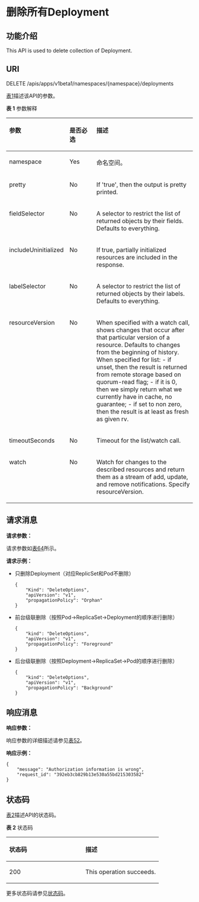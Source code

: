 # 删除所有Deployment<a name="cci_02_0028"></a>

## 功能介绍<a name="zh-cn_topic_0091433674_section58759520"></a>

This API is used to delete collection of Deployment.

## URI<a name="zh-cn_topic_0091433674_section59073635"></a>

DELETE /apis/apps/v1beta1/namespaces/\{namespace\}/deployments

[表1](#zh-cn_topic_0091433674_d0e35322)描述该API的参数。

**表 1**  参数解释

<a name="zh-cn_topic_0091433674_d0e35322"></a>
<table><thead align="left"><tr id="zh-cn_topic_0091433674_row32289194"><th class="cellrowborder" valign="top" width="22.45%" id="mcps1.2.4.1.1"><p id="zh-cn_topic_0091433674_p65652297517"><a name="zh-cn_topic_0091433674_p65652297517"></a><a name="zh-cn_topic_0091433674_p65652297517"></a>参数</p>
</th>
<th class="cellrowborder" valign="top" width="16.33%" id="mcps1.2.4.1.2"><p id="zh-cn_topic_0091433674_p165661629135114"><a name="zh-cn_topic_0091433674_p165661629135114"></a><a name="zh-cn_topic_0091433674_p165661629135114"></a>是否必选</p>
</th>
<th class="cellrowborder" valign="top" width="61.22%" id="mcps1.2.4.1.3"><p id="zh-cn_topic_0091433674_p14567629115114"><a name="zh-cn_topic_0091433674_p14567629115114"></a><a name="zh-cn_topic_0091433674_p14567629115114"></a>描述</p>
</th>
</tr>
</thead>
<tbody><tr id="zh-cn_topic_0091433674_row60766168"><td class="cellrowborder" valign="top" width="22.45%" headers="mcps1.2.4.1.1 "><p id="zh-cn_topic_0091433674_p23112558"><a name="zh-cn_topic_0091433674_p23112558"></a><a name="zh-cn_topic_0091433674_p23112558"></a>namespace</p>
</td>
<td class="cellrowborder" valign="top" width="16.33%" headers="mcps1.2.4.1.2 "><p id="zh-cn_topic_0091433674_p60177946"><a name="zh-cn_topic_0091433674_p60177946"></a><a name="zh-cn_topic_0091433674_p60177946"></a>Yes</p>
</td>
<td class="cellrowborder" valign="top" width="61.22%" headers="mcps1.2.4.1.3 "><p id="zh-cn_topic_0079615000_p8332925"><a name="zh-cn_topic_0079615000_p8332925"></a><a name="zh-cn_topic_0079615000_p8332925"></a>命名空间。</p>
</td>
</tr>
<tr id="zh-cn_topic_0091433674_row47634511"><td class="cellrowborder" valign="top" width="22.45%" headers="mcps1.2.4.1.1 "><p id="zh-cn_topic_0091433674_p33190205"><a name="zh-cn_topic_0091433674_p33190205"></a><a name="zh-cn_topic_0091433674_p33190205"></a>pretty</p>
</td>
<td class="cellrowborder" valign="top" width="16.33%" headers="mcps1.2.4.1.2 "><p id="zh-cn_topic_0091433674_p4052059"><a name="zh-cn_topic_0091433674_p4052059"></a><a name="zh-cn_topic_0091433674_p4052059"></a>No</p>
</td>
<td class="cellrowborder" valign="top" width="61.22%" headers="mcps1.2.4.1.3 "><p id="zh-cn_topic_0091433674_p59781329"><a name="zh-cn_topic_0091433674_p59781329"></a><a name="zh-cn_topic_0091433674_p59781329"></a>If 'true', then the output is pretty printed.</p>
</td>
</tr>
<tr id="zh-cn_topic_0091433674_row1161053"><td class="cellrowborder" valign="top" width="22.45%" headers="mcps1.2.4.1.1 "><p id="zh-cn_topic_0091433674_p26936459"><a name="zh-cn_topic_0091433674_p26936459"></a><a name="zh-cn_topic_0091433674_p26936459"></a>fieldSelector</p>
</td>
<td class="cellrowborder" valign="top" width="16.33%" headers="mcps1.2.4.1.2 "><p id="zh-cn_topic_0091433674_p34369574"><a name="zh-cn_topic_0091433674_p34369574"></a><a name="zh-cn_topic_0091433674_p34369574"></a>No</p>
</td>
<td class="cellrowborder" valign="top" width="61.22%" headers="mcps1.2.4.1.3 "><p id="zh-cn_topic_0091433674_p32472085"><a name="zh-cn_topic_0091433674_p32472085"></a><a name="zh-cn_topic_0091433674_p32472085"></a>A selector to restrict the list of returned objects by their fields. Defaults to everything.</p>
</td>
</tr>
<tr id="zh-cn_topic_0091433674_row23813312"><td class="cellrowborder" valign="top" width="22.45%" headers="mcps1.2.4.1.1 "><p id="zh-cn_topic_0091433674_p49830089"><a name="zh-cn_topic_0091433674_p49830089"></a><a name="zh-cn_topic_0091433674_p49830089"></a>includeUninitialized</p>
</td>
<td class="cellrowborder" valign="top" width="16.33%" headers="mcps1.2.4.1.2 "><p id="zh-cn_topic_0091433674_p9705370"><a name="zh-cn_topic_0091433674_p9705370"></a><a name="zh-cn_topic_0091433674_p9705370"></a>No</p>
</td>
<td class="cellrowborder" valign="top" width="61.22%" headers="mcps1.2.4.1.3 "><p id="zh-cn_topic_0091433674_p47937500"><a name="zh-cn_topic_0091433674_p47937500"></a><a name="zh-cn_topic_0091433674_p47937500"></a></p>
<p id="zh-cn_topic_0091433674_p28784318"><a name="zh-cn_topic_0091433674_p28784318"></a><a name="zh-cn_topic_0091433674_p28784318"></a>If true, partially initialized resources are included in the response.</p>
</td>
</tr>
<tr id="zh-cn_topic_0091433674_row57732278"><td class="cellrowborder" valign="top" width="22.45%" headers="mcps1.2.4.1.1 "><p id="zh-cn_topic_0091433674_p45802961"><a name="zh-cn_topic_0091433674_p45802961"></a><a name="zh-cn_topic_0091433674_p45802961"></a>labelSelector</p>
</td>
<td class="cellrowborder" valign="top" width="16.33%" headers="mcps1.2.4.1.2 "><p id="zh-cn_topic_0091433674_p19052373"><a name="zh-cn_topic_0091433674_p19052373"></a><a name="zh-cn_topic_0091433674_p19052373"></a>No</p>
</td>
<td class="cellrowborder" valign="top" width="61.22%" headers="mcps1.2.4.1.3 "><p id="zh-cn_topic_0091433674_p66847208"><a name="zh-cn_topic_0091433674_p66847208"></a><a name="zh-cn_topic_0091433674_p66847208"></a>A selector to restrict the list of returned objects by their labels. Defaults to everything.</p>
</td>
</tr>
<tr id="zh-cn_topic_0091433674_row64753968"><td class="cellrowborder" valign="top" width="22.45%" headers="mcps1.2.4.1.1 "><p id="zh-cn_topic_0091433674_p10580064"><a name="zh-cn_topic_0091433674_p10580064"></a><a name="zh-cn_topic_0091433674_p10580064"></a>resourceVersion</p>
</td>
<td class="cellrowborder" valign="top" width="16.33%" headers="mcps1.2.4.1.2 "><p id="zh-cn_topic_0091433674_p51678836"><a name="zh-cn_topic_0091433674_p51678836"></a><a name="zh-cn_topic_0091433674_p51678836"></a>No</p>
</td>
<td class="cellrowborder" valign="top" width="61.22%" headers="mcps1.2.4.1.3 "><p id="zh-cn_topic_0091433674_p25236181"><a name="zh-cn_topic_0091433674_p25236181"></a><a name="zh-cn_topic_0091433674_p25236181"></a>When specified with a watch call, shows changes that occur after that particular version of a resource. Defaults to changes from the beginning of history. When specified for list: - if unset, then the result is returned from remote storage based on quorum-read flag; - if it is 0, then we simply return what we currently have in cache, no guarantee; - if set to non zero, then the result is at least as fresh as given rv.</p>
</td>
</tr>
<tr id="zh-cn_topic_0091433674_row25799037"><td class="cellrowborder" valign="top" width="22.45%" headers="mcps1.2.4.1.1 "><p id="zh-cn_topic_0091433674_p9347259"><a name="zh-cn_topic_0091433674_p9347259"></a><a name="zh-cn_topic_0091433674_p9347259"></a>timeoutSeconds</p>
</td>
<td class="cellrowborder" valign="top" width="16.33%" headers="mcps1.2.4.1.2 "><p id="zh-cn_topic_0091433674_p18930554"><a name="zh-cn_topic_0091433674_p18930554"></a><a name="zh-cn_topic_0091433674_p18930554"></a>No</p>
</td>
<td class="cellrowborder" valign="top" width="61.22%" headers="mcps1.2.4.1.3 "><p id="zh-cn_topic_0091433674_p56979938"><a name="zh-cn_topic_0091433674_p56979938"></a><a name="zh-cn_topic_0091433674_p56979938"></a>Timeout for the list/watch call.</p>
</td>
</tr>
<tr id="zh-cn_topic_0091433674_row43057396"><td class="cellrowborder" valign="top" width="22.45%" headers="mcps1.2.4.1.1 "><p id="zh-cn_topic_0091433674_p65097067"><a name="zh-cn_topic_0091433674_p65097067"></a><a name="zh-cn_topic_0091433674_p65097067"></a>watch</p>
</td>
<td class="cellrowborder" valign="top" width="16.33%" headers="mcps1.2.4.1.2 "><p id="zh-cn_topic_0091433674_p38371103"><a name="zh-cn_topic_0091433674_p38371103"></a><a name="zh-cn_topic_0091433674_p38371103"></a>No</p>
</td>
<td class="cellrowborder" valign="top" width="61.22%" headers="mcps1.2.4.1.3 "><p id="zh-cn_topic_0091433674_p21051639"><a name="zh-cn_topic_0091433674_p21051639"></a><a name="zh-cn_topic_0091433674_p21051639"></a>Watch for changes to the described resources and return them as a stream of add, update, and remove notifications. Specify resourceVersion.</p>
</td>
</tr>
</tbody>
</table>

## 请求消息<a name="zh-cn_topic_0091433674_section61900675"></a>

**请求参数：**

请求参数如[表64](数据结构.md#zh-cn_topic_0091433700_d0e41006)所示。

**请求示例：**

-   只删除Deployment（对应ReplicSet和Pod不删除）

    ```
    {
        "Kind": "DeleteOptions",
        "apiVersion": "v1",
        "propagationPolicy": "Orphan"
    }
    ```

-   前台级联删除（按照Pod-\>ReplicaSet-\>Deployment的顺序进行删除）

    ```
    {
        "kind": "DeleteOptions",
        "apiVersion": "v1",
        "propagationPolicy": "Foreground"
    }
    ```

-   后台级联删除（按照Deployment-\>ReplicaSet-\>Pod的顺序进行删除）

    ```
    {
        "kind": "DeleteOptions",
        "apiVersion": "v1",
        "propagationPolicy": "Background"
    }
    ```


## 响应消息<a name="zh-cn_topic_0091433674_section20235168"></a>

**响应参数：**

响应参数的详细描述请参见[表52](响应数据结构（废弃）.md#table37251757105918)。

**响应示例：**

```
{
    "message": "Authorization information is wrong", 
    "request_id": "392eb3cb829b13e530a55bd215303582"
}
```

## 状态码<a name="zh-cn_topic_0091433674_section47898787"></a>

[表2](#zh-cn_topic_0091433674_d0e35450)描述API的状态码。

**表 2**  状态码

<a name="zh-cn_topic_0091433674_d0e35450"></a>
<table><thead align="left"><tr id="zh-cn_topic_0091433674_row7535426"><th class="cellrowborder" valign="top" width="50%" id="mcps1.2.3.1.1"><p id="zh-cn_topic_0091433674_p6389758"><a name="zh-cn_topic_0091433674_p6389758"></a><a name="zh-cn_topic_0091433674_p6389758"></a>状态码</p>
</th>
<th class="cellrowborder" valign="top" width="50%" id="mcps1.2.3.1.2"><p id="zh-cn_topic_0091433674_p47808350"><a name="zh-cn_topic_0091433674_p47808350"></a><a name="zh-cn_topic_0091433674_p47808350"></a>描述</p>
</th>
</tr>
</thead>
<tbody><tr id="zh-cn_topic_0091433674_row47271114"><td class="cellrowborder" valign="top" width="50%" headers="mcps1.2.3.1.1 "><p id="zh-cn_topic_0091433674_p3755051"><a name="zh-cn_topic_0091433674_p3755051"></a><a name="zh-cn_topic_0091433674_p3755051"></a>200</p>
</td>
<td class="cellrowborder" valign="top" width="50%" headers="mcps1.2.3.1.2 "><p id="zh-cn_topic_0091433681_p21206673"><a name="zh-cn_topic_0091433681_p21206673"></a><a name="zh-cn_topic_0091433681_p21206673"></a>This operation succeeds.</p>
</td>
</tr>
</tbody>
</table>

更多状态码请参见[状态码](状态码.md)。

